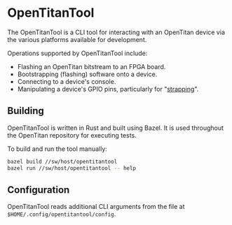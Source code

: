 # OpenTitanTool

The OpenTitanTool is a CLI tool for interacting with an OpenTitan device via the various platforms available for development.

Operations supported by OpenTitanTool include:

* Flashing an OpenTitan bitstream to an FPGA board.
* Bootstrapping (flashing) software onto a device.
* Connecting to a device's console.
* Manipulating a device's GPIO pins, particularly for "[strapping][]".

## Building

OpenTitanTool is written in Rust and built using Bazel.
It is used throughout the OpenTitan repository for executing tests.

To build and run the tool manually:

```sh
bazel build //sw/host/opentitantool
bazel run //sw/host/opentitantool -- help
```

## Configuration

OpenTitanTool reads additional CLI arguments from the file at `$HOME/.config/opentitantool/config`.

[strapping]: https://opentitan.org/book/hw/top_earlgrey/ip_autogen/pinmux/doc/theory_of_operation.html?highlight=strapping#strap-sampling-and-tap-isolation
